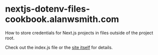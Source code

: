 # nextjs-dotenv-files-cookbook.alanwsmith.com

How to store credentials for Next.js projects 
in files outside of the project root. 

Check out the index.js file or the 
[site itself](nextjs-dotenv-files-cookbook.alanwsmith.com) 
for details.
